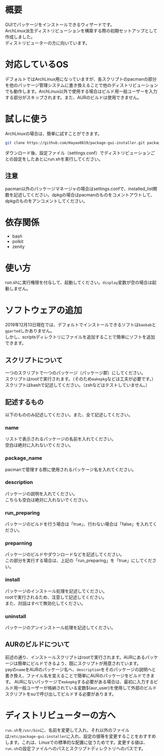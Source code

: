 # 概要
GUIでパッケージをインストールできるウィザードです。  
ArchLinux派生ディストリビューションを構築する際の初期セットアップとして作成しました。  
ディストリビューターの方に向いています。  

# 対応しているOS
デフォルトではArchLinux用になっていますが、各スクリプトのpacmanの部分を他のパッケージ管理システムに書き換えることで他のディストリビューションでも動作します。ArchLinux以外で使用する場合はビルド用一般ユーザーを入力する部分がスキップされます。また、AURのビルドは使用できません。

# 試しに使う
ArchLinuxの場合は、簡単に試すことができます。  

```bash
git clone https://github.com/Hayao0819/package-gui-installer.git package-gui-installer
```
ダウンロード後、設定ファイル（settings.conf）でディストリビューションごとの設定をしたあとにrun.shを実行してください。

## 注意
pacman以外のパッケージマネージャの場合はsettings.confで、installed_list関数を記述してください。dpkgの場合はpacmanのものをコメントアウトして、dpkgのものをアンコメントしてください。

# 依存関係
- bash
- polkit
- zenity

# 使い方
run.shに実行権限を付与して、起動してください。`display`変数が空の場合は起動しません。

# ソフトウェアの追加
2019年12月13日現在では、デフォルトでインストールできるソフトは`baobab`と`gparted`しかありません。  
しかし、scriptsディレクトリにファイルを追加することで簡単にソフトを追加できます。

## スクリプトについて
一つのスクリプトで一つのパッケージ（パッケージ郡）にしてください。  
スクリプトはrootで実行されます。（そのため`makepkg`などは工夫が必要です。）  
スクリプトはbashで記述してください。（zshなどはテストしていません。）

## 記述するもの

以下のもののみ記述してください。また、全て記述してください。

### name
リストで表示されるパッケージの名前を入れてください。  
空白は絶対に入れないでください。  

### package_name
pacmanで管理する際に使用されるパッケージ名を入れてください。  

### description
パッケージの説明を入れてください。  
こちらも空白は絶対に入れないでください。  

### run_preparing
パッケージのビルドを行う場合は「true」、行わない場合は「false」を入れてください。  

### preparning
パッケージのビルドやダウンロードなどを記述してください。  
この部分を実行する場合は、上記の「run_preparing」を「true」にしてください。  

### install
パッケージのインストール処理を記述してください。  
rootで実行されるため、注意して記述してください。  
また、対話はすべて無効化してください。  

### uninstall
パッケージのアンインストール処理を記述してください。  

## AURのビルドについて
前述の通り、インストールスクリプトはrootで実行されます。AURにあるパッケージは簡単にビルドできるよう、既にスクリプトが用意されています。  
yayの`name`をAURのパッケージ名へ、`description`をそのパッケージの説明へと書き換え、ファイル名を変えることで簡単にAURのパッケージをビルドできます。 
AURにないパッケージで`makepkg`する必要がある場合は、最初に入力するビルド用一般ユーザーが格納されている変数${aur_user}を使用して外部のビルドスクリプトをsuで呼び出してビルドする必要があります。  

# ディストリビューターの方へ
`run.sh`を`/usr/bin`に、名前を変更して入れ、それ以外のファイルは`/etc/package-gui-installer`に入れ、設定の値等を変更することをおすすめします。これは、Linuxでの標準的な配置に従うためです。変更する値は、`run.sh`の設定ファイルへのパスとスクリプトディレクトリへのパスです。